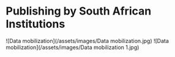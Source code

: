 # Publishing by South African Institutions

![Data mobilization](/assets/images/Data mobilization.jpg)
![Data mobilization](/assets/images/Data mobilization 1.jpg)
